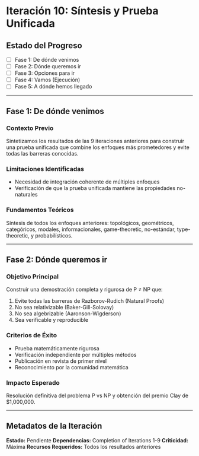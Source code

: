 # Iteración 10: Síntesis y Prueba Unificada

## Estado del Progreso
- [ ] Fase 1: De dónde venimos
- [ ] Fase 2: Dónde queremos ir
- [ ] Fase 3: Opciones para ir
- [ ] Fase 4: Vamos (Ejecución)
- [ ] Fase 5: A dónde hemos llegado

---

## Fase 1: De dónde venimos

### Contexto Previo
Sintetizamos los resultados de las 9 iteraciones anteriores para construir una prueba unificada que combine los enfoques más prometedores y evite todas las barreras conocidas.

### Limitaciones Identificadas
- Necesidad de integración coherente de múltiples enfoques
- Verificación de que la prueba unificada mantiene las propiedades no-naturales

### Fundamentos Teóricos
Síntesis de todos los enfoques anteriores: topológicos, geométricos, categóricos, modales, informacionales, game-theoretic, no-estándar, type-theoretic, y probabilísticos.

---

## Fase 2: Dónde queremos ir

### Objetivo Principal
Construir una demostración completa y rigurosa de P ≠ NP que:
1. Evite todas las barreras de Razborov-Rudich (Natural Proofs)
2. No sea relativizable (Baker-Gill-Solovay)
3. No sea algebrizable (Aaronson-Wigderson)
4. Sea verificable y reproducible

### Criterios de Éxito
- Prueba matemáticamente rigurosa
- Verificación independiente por múltiples métodos
- Publicación en revista de primer nivel
- Reconocimiento por la comunidad matemática

### Impacto Esperado
Resolución definitiva del problema P vs NP y obtención del premio Clay de $1,000,000.

---

## Metadatos de la Iteración

**Estado:** Pendiente
**Dependencias:** Completion of Iterations 1-9
**Criticidad:** Máxima
**Recursos Requeridos:** Todos los resultados anteriores

